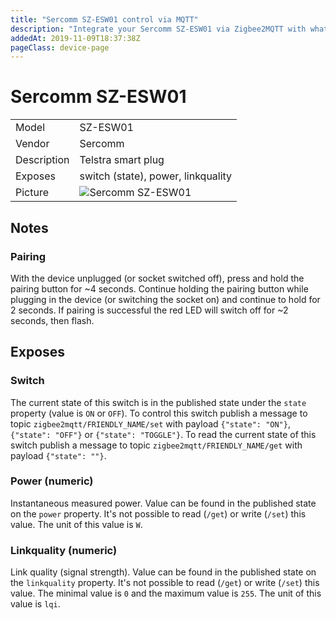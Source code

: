 ```yaml
---
title: "Sercomm SZ-ESW01 control via MQTT"
description: "Integrate your Sercomm SZ-ESW01 via Zigbee2MQTT with whatever smart home infrastructure you are using without the vendors bridge or gateway."
addedAt: 2019-11-09T18:37:38Z
pageClass: device-page
---
```


<!-- !!!! -->
<!-- ATTENTION: This file is auto-generated through docgen! -->
<!-- You can only edit the "Notes"-Section between the two comment lines "Notes BEGIN" and "Notes END". -->
<!-- Do not use h1 or h2 heading within "## Notes"-Section. -->
<!-- !!!! -->

# Sercomm SZ-ESW01

|     |     |
|-----|-----|
| Model | SZ-ESW01  |
| Vendor  | Sercomm  |
| Description | Telstra smart plug |
| Exposes | switch (state), power, linkquality |
| Picture | ![Sercomm SZ-ESW01](https://www.zigbee2mqtt.io/images/devices/SZ-ESW01.jpg) |


<!-- Notes BEGIN: You can edit here. Add "## Notes" headline if not already present. -->
## Notes


### Pairing
With the device unplugged (or socket switched off), press and hold the pairing button for ~4 seconds. Continue holding the pairing button while plugging in the device (or switching the socket on) and continue to hold for 2 seconds. If pairing is successful the red LED will switch off for ~2 seconds, then flash.
<!-- Notes END: Do not edit below this line -->



## Exposes

### Switch 
The current state of this switch is in the published state under the `state` property (value is `ON` or `OFF`).
To control this switch publish a message to topic `zigbee2mqtt/FRIENDLY_NAME/set` with payload `{"state": "ON"}`, `{"state": "OFF"}` or `{"state": "TOGGLE"}`.
To read the current state of this switch publish a message to topic `zigbee2mqtt/FRIENDLY_NAME/get` with payload `{"state": ""}`.

### Power (numeric)
Instantaneous measured power.
Value can be found in the published state on the `power` property.
It's not possible to read (`/get`) or write (`/set`) this value.
The unit of this value is `W`.

### Linkquality (numeric)
Link quality (signal strength).
Value can be found in the published state on the `linkquality` property.
It's not possible to read (`/get`) or write (`/set`) this value.
The minimal value is `0` and the maximum value is `255`.
The unit of this value is `lqi`.

